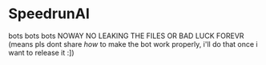 # SpeedrunAI
bots bots bots
NOWAY
NO LEAKING THE FILES OR BAD LUCK FOREVR (means pls dont share *how* to make the bot work properly, i'll do that once i want to release it :])
